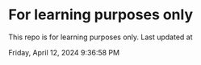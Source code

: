 # For learning purposes only
This repo is for learning purposes only.
Last updated at

Friday, April 12, 2024 9:36:58 PM

